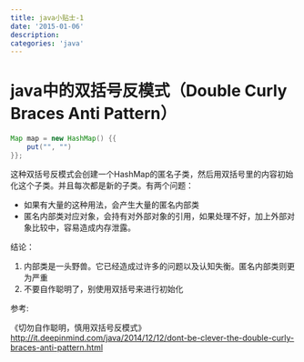 ```yaml
---
title: java小贴士-1
date: '2015-01-06'
description:
categories: 'java'
---
```


# java中的双括号反模式（Double Curly Braces Anti Pattern）

```java
Map map = new HashMap() {{
    put("", "")
}};
```

这种双括号反模式会创建一个HashMap的匿名子类，然后用双括号里的内容初始化这个子类。并且每次都是新的子类。有两个问题：   

* 如果有大量的这种用法，会产生大量的匿名内部类
* 匿名内部类对应对象，会持有对外部对象的引用，如果处理不好，加上外部对象比较中，容易造成内存泄露。  

结论：  

1. 内部类是一头野兽。它已经造成过许多的问题以及认知失衡。匿名内部类则更为严重
2. 不要自作聪明了，别使用双括号来进行初始化

参考:  

《切勿自作聪明，慎用双括号反模式》http://it.deepinmind.com/java/2014/12/12/dont-be-clever-the-double-curly-braces-anti-pattern.html  


# 


# 